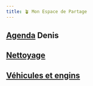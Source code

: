```yaml
---
title: 🪴 Mon Espace de Partage
---
```


## [Agenda](notes/agenda.md) Denis
## [Nettoyage](notes/nettoyage/nettoyage.md)
## [Véhicules et engins](notes/engins%20de%20transport/véhicules/L_VehiculesEngins.md)
